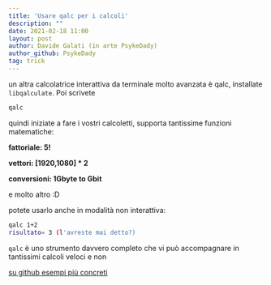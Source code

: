 ```yaml
---
title: 'Usare qalc per i calcoli'
description: ""
date: 2021-02-18 11:00
layout: post
author: Davide Galati (in arte PsykeDady)
author_github: PsykeDady
tag: trick
---
```


un altra calcolatrice interattiva da terminale molto avanzata è qalc, installate `libqalculate`. Poi scrivete 
```bash
qalc  
```
quindi iniziate a fare i vostri calcoletti, supporta tantissime funzioni matematiche:

**fattoriale: 5!**  

**vettori: [1920,1080] * 2**  

**conversioni: 1Gbyte to Gbit**  

e molto altro :D  

potete usarlo anche in modalità non interattiva:
```bash
qalc 1+2
risultato= 3 (l'avreste mai detto?)
```

`qalc` è uno strumento davvero completo che vi può accompagnare in tantissimi calcoli veloci e non

[su github esempi più concreti](https://github.com/Qalculate/libqalculate)
